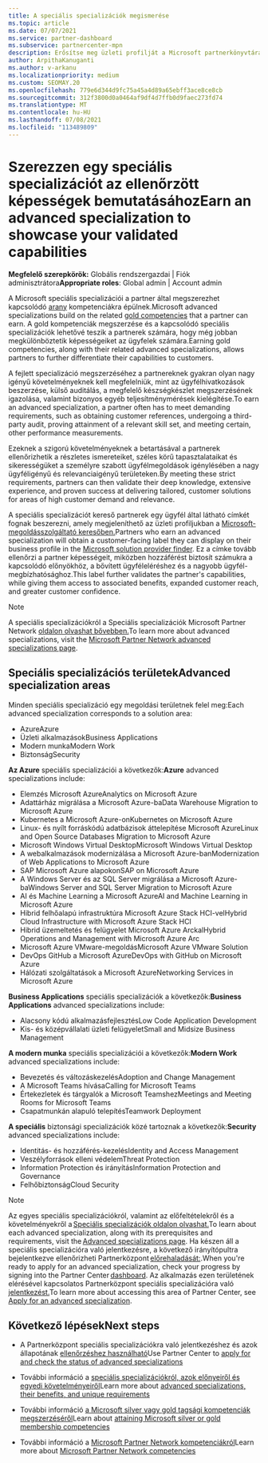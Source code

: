 ```yaml
---
title: A speciális specializációk megismerése
ms.topic: article
ms.date: 07/07/2021
ms.service: partner-dashboard
ms.subservice: partnercenter-mpn
description: Erősítse meg üzleti profilját a Microsoft partnerkönyvtárában. Megismerheti a meglévő Gold és Silver kompetencia mellett elérhető speciális specializációkat.
author: ArpithaKanuganti
ms.author: v-arkanu
ms.localizationpriority: medium
ms.custom: SEOMAY.20
ms.openlocfilehash: 779e6d344d9fc75a45a4d89a65ebff3ace8ce8cb
ms.sourcegitcommit: 312f3800d0a0464af9df4d7ffb0d9faec273fd74
ms.translationtype: MT
ms.contentlocale: hu-HU
ms.lasthandoff: 07/08/2021
ms.locfileid: "113489809"
---
```

# <a name="earn-an-advanced-specialization-to-showcase-your-validated-capabilities"></a><span data-ttu-id="a7a18-104">Szerezzen egy speciális specializációt az ellenőrzött képességek bemutatásához</span><span class="sxs-lookup"><span data-stu-id="a7a18-104">Earn an advanced specialization to showcase your validated capabilities</span></span>

<span data-ttu-id="a7a18-105">**Megfelelő szerepkörök:** Globális rendszergazdai | Fiók adminisztrátora</span><span class="sxs-lookup"><span data-stu-id="a7a18-105">**Appropriate roles**: Global admin | Account admin</span></span>

<span data-ttu-id="a7a18-106">A Microsoft speciális specializációi a partner által megszerezhet kapcsolódó [arany](learn-about-competencies.md) kompetenciákra épülnek.</span><span class="sxs-lookup"><span data-stu-id="a7a18-106">Microsoft advanced specializations build on the related [gold competencies](learn-about-competencies.md) that a partner can earn.</span></span> <span data-ttu-id="a7a18-107">A gold kompetenciák megszerzése és a kapcsolódó speciális specializációk lehetővé teszik a partnerek számára, hogy még jobban megkülönböztetik képességeiket az ügyfelek számára.</span><span class="sxs-lookup"><span data-stu-id="a7a18-107">Earning gold competencies, along with their related advanced specializations, allows partners to further differentiate their capabilities to customers.</span></span>

<span data-ttu-id="a7a18-108">A fejlett specializáció megszerzéséhez a partnereknek gyakran olyan nagy igényű követelményeknek kell megfelelniük, mint az ügyfélhivatkozások beszerzése, külső auditálás, a megfelelő készségkészlet megszerzésének igazolása, valamint bizonyos egyéb teljesítménymérések kielégítése.</span><span class="sxs-lookup"><span data-stu-id="a7a18-108">To earn an advanced specialization, a partner often has to meet demanding requirements, such as obtaining customer references, undergoing a third-party audit, proving attainment of a relevant skill set, and meeting certain, other performance measurements.</span></span>

<span data-ttu-id="a7a18-109">Ezeknek a szigorú követelményeknek a betartásával a partnerek ellenőrizhetik a részletes ismereteiket, széles körű tapasztalataikat és sikerességüket a személyre szabott ügyfélmegoldások igénylésében a nagy ügyféligényű és relevanciaigényű területeken.</span><span class="sxs-lookup"><span data-stu-id="a7a18-109">By meeting these strict requirements, partners can then validate their deep knowledge, extensive experience, and proven success at delivering tailored, customer solutions for areas of high customer demand and relevance.</span></span>

<span data-ttu-id="a7a18-110">A speciális specializációt kereső partnerek egy ügyfél által látható címkét fognak beszerezni, amely megjeleníthető az üzleti profiljukban a [Microsoft-megoldásszolgáltató keresőben.](https://www.microsoft.com/solution-providers/home)</span><span class="sxs-lookup"><span data-stu-id="a7a18-110">Partners who earn an advanced specialization will obtain a customer-facing label they can display on their business profile in the [Microsoft solution provider finder](https://www.microsoft.com/solution-providers/home).</span></span> <span data-ttu-id="a7a18-111">Ez a címke tovább ellenőrzi a partner képességeit, miközben hozzáférést biztosít számukra a kapcsolódó előnyökhöz, a bővített ügyféleléréshez és a nagyobb ügyfél-megbízhatósághoz.</span><span class="sxs-lookup"><span data-stu-id="a7a18-111">This label further validates the partner's capabilities, while giving them access to associated benefits, expanded customer reach, and greater customer confidence.</span></span>

> [!NOTE]
> <span data-ttu-id="a7a18-112">A speciális specializációkról a Speciális specializációk Microsoft Partner Network [oldalon olvashat bővebben.](https://partner.microsoft.com/membership/advanced-specialization)</span><span class="sxs-lookup"><span data-stu-id="a7a18-112">To learn more about advanced specializations, visit the [Microsoft Partner Network advanced specializations page](https://partner.microsoft.com/membership/advanced-specialization).</span></span>

## <a name="advanced-specialization-areas"></a><span data-ttu-id="a7a18-113">Speciális specializációs területek</span><span class="sxs-lookup"><span data-stu-id="a7a18-113">Advanced specialization areas</span></span>

<span data-ttu-id="a7a18-114">Minden speciális specializáció egy megoldási területnek felel meg:</span><span class="sxs-lookup"><span data-stu-id="a7a18-114">Each advanced specialization corresponds to a solution area:</span></span>

- <span data-ttu-id="a7a18-115">Azure</span><span class="sxs-lookup"><span data-stu-id="a7a18-115">Azure</span></span>
- <span data-ttu-id="a7a18-116">Üzleti alkalmazások</span><span class="sxs-lookup"><span data-stu-id="a7a18-116">Business Applications</span></span>
- <span data-ttu-id="a7a18-117">Modern munka</span><span class="sxs-lookup"><span data-stu-id="a7a18-117">Modern Work</span></span>
- <span data-ttu-id="a7a18-118">Biztonság</span><span class="sxs-lookup"><span data-stu-id="a7a18-118">Security</span></span>

<span data-ttu-id="a7a18-119">**Az Azure** speciális specializációi a következők:</span><span class="sxs-lookup"><span data-stu-id="a7a18-119">**Azure** advanced specializations include:</span></span>

- <span data-ttu-id="a7a18-120">Elemzés Microsoft Azure</span><span class="sxs-lookup"><span data-stu-id="a7a18-120">Analytics on Microsoft Azure</span></span>
- <span data-ttu-id="a7a18-121">Adattárház migrálása a Microsoft Azure-ba</span><span class="sxs-lookup"><span data-stu-id="a7a18-121">Data Warehouse Migration to Microsoft Azure</span></span>
- <span data-ttu-id="a7a18-122">Kubernetes a Microsoft Azure-on</span><span class="sxs-lookup"><span data-stu-id="a7a18-122">Kubernetes on Microsoft Azure</span></span>
- <span data-ttu-id="a7a18-123">Linux- és nyílt forráskódú adatbázisok áttelepítése Microsoft Azure</span><span class="sxs-lookup"><span data-stu-id="a7a18-123">Linux and Open Source Databases Migration to Microsoft Azure</span></span>
- <span data-ttu-id="a7a18-124">Microsoft Windows Virtual Desktop</span><span class="sxs-lookup"><span data-stu-id="a7a18-124">Microsoft Windows Virtual Desktop</span></span>
- <span data-ttu-id="a7a18-125">A webalkalmazások modernizálása a Microsoft Azure-ban</span><span class="sxs-lookup"><span data-stu-id="a7a18-125">Modernization of Web Applications to Microsoft Azure</span></span>
- <span data-ttu-id="a7a18-126">SAP Microsoft Azure alapokon</span><span class="sxs-lookup"><span data-stu-id="a7a18-126">SAP on Microsoft Azure</span></span>
- <span data-ttu-id="a7a18-127">A Windows Server és az SQL Server migrálása a Microsoft Azure-ba</span><span class="sxs-lookup"><span data-stu-id="a7a18-127">Windows Server and SQL Server Migration to Microsoft Azure</span></span>
- <span data-ttu-id="a7a18-128">AI és Machine Learning a Microsoft Azure</span><span class="sxs-lookup"><span data-stu-id="a7a18-128">AI and Machine Learning in Microsoft Azure</span></span>
- <span data-ttu-id="a7a18-129">Hibrid felhőalapú infrastruktúra Microsoft Azure Stack HCI-vel</span><span class="sxs-lookup"><span data-stu-id="a7a18-129">Hybrid Cloud Infrastructure with Microsoft Azure Stack HCI</span></span>
- <span data-ttu-id="a7a18-130">Hibrid üzemeltetés és felügyelet Microsoft Azure Arckal</span><span class="sxs-lookup"><span data-stu-id="a7a18-130">Hybrid Operations and Management with Microsoft Azure Arc</span></span>
- <span data-ttu-id="a7a18-131">Microsoft Azure VMware-megoldás</span><span class="sxs-lookup"><span data-stu-id="a7a18-131">Microsoft Azure VMware Solution</span></span>
- <span data-ttu-id="a7a18-132">DevOps GitHub a Microsoft Azure</span><span class="sxs-lookup"><span data-stu-id="a7a18-132">DevOps with GitHub on Microsoft Azure</span></span>
- <span data-ttu-id="a7a18-133">Hálózati szolgáltatások a Microsoft Azure</span><span class="sxs-lookup"><span data-stu-id="a7a18-133">Networking Services in Microsoft Azure</span></span>


<span data-ttu-id="a7a18-134">**Business Applications** speciális specializációk a következők:</span><span class="sxs-lookup"><span data-stu-id="a7a18-134">**Business Applications** advanced specializations include:</span></span>

- <span data-ttu-id="a7a18-135">Alacsony kódú alkalmazásfejlesztés</span><span class="sxs-lookup"><span data-stu-id="a7a18-135">Low Code Application Development</span></span>
- <span data-ttu-id="a7a18-136">Kis- és középvállalati üzleti felügyelet</span><span class="sxs-lookup"><span data-stu-id="a7a18-136">Small and Midsize Business Management</span></span>

<span data-ttu-id="a7a18-137">**A modern munka** speciális specializációi a következők:</span><span class="sxs-lookup"><span data-stu-id="a7a18-137">**Modern Work** advanced specializations include:</span></span>

- <span data-ttu-id="a7a18-138">Bevezetés és változáskezelés</span><span class="sxs-lookup"><span data-stu-id="a7a18-138">Adoption and Change Management</span></span>
- <span data-ttu-id="a7a18-139">A Microsoft Teams hívása</span><span class="sxs-lookup"><span data-stu-id="a7a18-139">Calling for Microsoft Teams</span></span>
- <span data-ttu-id="a7a18-140">Értekezletek és tárgyalók a Microsoft Teamshez</span><span class="sxs-lookup"><span data-stu-id="a7a18-140">Meetings and Meeting Rooms for Microsoft Teams</span></span>
- <span data-ttu-id="a7a18-141">Csapatmunkán alapuló telepítés</span><span class="sxs-lookup"><span data-stu-id="a7a18-141">Teamwork Deployment</span></span>

<span data-ttu-id="a7a18-142">**A speciális** biztonsági specializációk közé tartoznak a következők:</span><span class="sxs-lookup"><span data-stu-id="a7a18-142">**Security** advanced specializations include:</span></span>

- <span data-ttu-id="a7a18-143">Identitás- és hozzáférés-kezelés</span><span class="sxs-lookup"><span data-stu-id="a7a18-143">Identity and Access Management</span></span>
- <span data-ttu-id="a7a18-144">Veszélyforrások elleni védelem</span><span class="sxs-lookup"><span data-stu-id="a7a18-144">Threat Protection</span></span>
- <span data-ttu-id="a7a18-145">Information Protection és irányítás</span><span class="sxs-lookup"><span data-stu-id="a7a18-145">Information Protection and Governance</span></span>
- <span data-ttu-id="a7a18-146">Felhőbiztonság</span><span class="sxs-lookup"><span data-stu-id="a7a18-146">Cloud Security</span></span>

> [!NOTE]
> <span data-ttu-id="a7a18-147">Az egyes speciális specializációkról, valamint az előfeltételekről és a követelményekről a [Speciális specializációk oldalon olvashat.](https://partner.microsoft.com/membership/advanced-specialization)</span><span class="sxs-lookup"><span data-stu-id="a7a18-147">To learn about each advanced specialization, along with its prerequisites and requirements, visit the [Advanced specializations page](https://partner.microsoft.com/membership/advanced-specialization).</span></span> <span data-ttu-id="a7a18-148">Ha készen áll a speciális specializációra való jelentkezésre, a következő irányítópultra bejelentkezve ellenőrizheti Partnerközpont [előrehaladását:](https://partner.microsoft.com/dashboard).</span><span class="sxs-lookup"><span data-stu-id="a7a18-148">When you're ready to apply for an advanced specialization, check your progress by signing into the Partner Center [dashboard](https://partner.microsoft.com/dashboard).</span></span> <span data-ttu-id="a7a18-149">Az alkalmazás ezen területének elérésével kapcsolatos Partnerközpont speciális specializációra való [jelentkezést.](advanced-specializations-apply.md)</span><span class="sxs-lookup"><span data-stu-id="a7a18-149">To learn more about accessing this area of Partner Center, see [Apply for an advanced specialization](advanced-specializations-apply.md).</span></span>

## <a name="next-steps"></a><span data-ttu-id="a7a18-150">Következő lépések</span><span class="sxs-lookup"><span data-stu-id="a7a18-150">Next steps</span></span>

- <span data-ttu-id="a7a18-151">A Partnerközpont speciális specializációkra való jelentkezéshez és azok állapotának [ellenőrzéshez használható](advanced-specializations-apply.md)</span><span class="sxs-lookup"><span data-stu-id="a7a18-151">Use Partner Center to [apply for and check the status of advanced specializations](advanced-specializations-apply.md)</span></span>

- <span data-ttu-id="a7a18-152">További információ a [speciális specializációkról, azok előnyeiről és egyedi követelményeiről](https://partner.microsoft.com/membership/advanced-specialization)</span><span class="sxs-lookup"><span data-stu-id="a7a18-152">Learn more about [advanced specializations, their benefits, and unique requirements](https://partner.microsoft.com/membership/advanced-specialization)</span></span>

- <span data-ttu-id="a7a18-153">További információ [a Microsoft silver vagy gold tagsági kompetenciák megszerzéséről](learn-about-competencies.md)</span><span class="sxs-lookup"><span data-stu-id="a7a18-153">Learn about [attaining Microsoft silver or gold membership competencies](learn-about-competencies.md)</span></span>

- <span data-ttu-id="a7a18-154">További információ a [Microsoft Partner Network kompetenciákról](https://partner.microsoft.com/membership/competencies)</span><span class="sxs-lookup"><span data-stu-id="a7a18-154">Learn more about [Microsoft Partner Network competencies](https://partner.microsoft.com/membership/competencies)</span></span>
